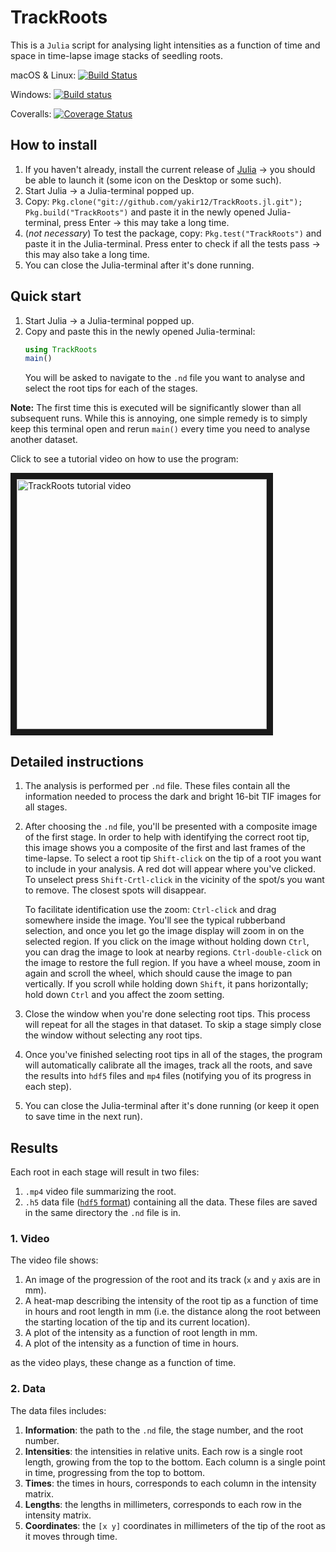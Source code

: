 # TrackRoots
This is a `Julia` script for analysing light intensities as a function of time and space in time-lapse image stacks of seedling roots.

macOS & Linux: [![Build Status](https://travis-ci.org/yakir12/TrackRoots.jl.svg?branch=master)](https://travis-ci.org/yakir12/TrackRoots.jl)

Windows: [![Build status](https://ci.appveyor.com/api/projects/status/ea1xn7716t4xse0i/branch/master?svg=true)](https://ci.appveyor.com/project/yakir12/trackroots-jl/branch/master)

Coveralls: [![Coverage Status](https://coveralls.io/repos/github/yakir12/TrackRoots.jl/badge.svg?branch=master)](https://coveralls.io/github/yakir12/TrackRoots.jl?branch=master)

## How to install
1. If you haven't already, install the current release of [Julia](https://julialang.org/downloads/) -> you should be able to launch it (some icon on the Desktop or some such).
2. Start Julia -> a Julia-terminal popped up.
3. Copy: `Pkg.clone("git://github.com/yakir12/TrackRoots.jl.git"); Pkg.build("TrackRoots")` and paste it in the newly opened Julia-terminal, press Enter -> this may take a long time.
4. (*not necessary*) To test the package, copy: `Pkg.test("TrackRoots")` and paste it in the Julia-terminal. Press enter to check if all the tests pass -> this may also take a long time.
5. You can close the Julia-terminal after it's done running.

## Quick start
1. Start Julia -> a Julia-terminal popped up.
2. Copy and paste this in the newly opened Julia-terminal: 
   ```julia
   using TrackRoots
   main()
   ``` 
   You will be asked to navigate to the `.nd` file you want to analyse and select the root tips for each of the stages. 
   
**Note:** The first time this is executed will be significantly slower than all subsequent runs. While this is annoying, one simple remedy is to simply keep this terminal open and rerun `main()` every time you need to analyse another dataset.

Click to see a tutorial video on how to use the program:

<a href="https://vimeo.com/258615822" target="_blank"><img src="https://raw.githubusercontent.com/yakir12/TrackRoots.jl/master/docs/front.png" 
alt="TrackRoots tutorial video" width="400" height="400" border="10" /></a>


## Detailed instructions
1. The analysis is performed per `.nd` file. These files contain all the information needed to process the dark and bright 16-bit TIF images for all stages. 
2. After choosing the `.nd` file, you'll be presented with a composite image of the first stage. In order to help with identifying the correct root tip, this image shows you a composite of the first and last frames of the time-lapse. To select a root tip `Shift-click` on the tip of a root you want to include in your analysis. A red dot will appear where you've clicked. To unselect press `Shift-Crtl-click` in the vicinity of the spot/s you want to remove. The closest spots will disappear.

   To facilitate identification use the zoom: `Ctrl-click` and drag somewhere inside the image. You'll see the typical rubberband selection, and once you let go the image display will zoom in on the selected region. If you click on the image without holding down `Ctrl`, you can drag the image to look at nearby regions. `Ctrl-double-click` on the image to restore the full region. If you have a wheel mouse, zoom in again and scroll the wheel, which should cause the image to pan vertically. If you scroll while holding down `Shift`, it pans horizontally; hold down `Ctrl` and you affect the zoom setting.
3. Close the window when you're done selecting root tips. This process will repeat for all the stages in that dataset. To skip a stage simply close the window without selecting any root tips.
4. Once you've finished selecting root tips in all of the stages, the program will automatically calibrate all the images, track all the roots, and save the results into `hdf5` files and `mp4` files (notifying you of its progress in each step). 
5. You can close the Julia-terminal after it's done running (or keep it open to save time in the next run).

## Results
Each root in each stage will result in two files: 
1. `.mp4` video file summarizing the root.
2. `.h5` data file ([`hdf5` format](https://en.wikipedia.org/wiki/Hierarchical_Data_Format#HDF5)) containing all the data.
These files are saved in the same directory the `.nd` file is in.

### 1. Video
The video file shows:
1. An image of the progression of the root and its track (`x` and `y` axis are in mm).
2. A heat-map describing the intensity of the root tip as a function of time in hours and root length in mm (i.e. the distance along the root between the starting location of the tip and its current location).
3. A plot of the intensity as a function of root length in mm.
4. A plot of the intensity as a function of time in hours.

as the video plays, these change as a function of time.

### 2. Data
The data files includes:
1. **Information**: the path to the `.nd` file, the stage number, and the root number.
2. **Intensities**: the intensities in relative units. Each row is a single root length, growing from the top to the bottom. Each column is a single point in time, progressing from the top to bottom.
3. **Times**: the times in hours, corresponds to each column in the intensity matrix.
4. **Lengths**: the lengths in millimeters, corresponds to each row in the intensity matrix.
5. **Coordinates**: the `[x y]` coordinates in millimeters of the tip of the root as it moves through time.

